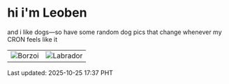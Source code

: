 # hi i'm Leoben

and i like dogs—so have some random dog pics that change whenever my CRON feels like it

|  |  |
|--------|----------|
| ![Borzoi](https://random-dog-vercel.vercel.app/api/random-borzoi?v=1761385029) | ![Labrador](https://random-dog-vercel.vercel.app/api/random-labrador?v=1761385029) |

Last updated: 2025-10-25 17:37 PHT
